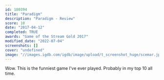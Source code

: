 ```yaml
---
id: 180394
title: "Paradigm"
description: "Paradigm - Review"
score: 10
date: "2017-04-12"
completed: TRUE
awards: "Game of the Stream Gold 2017"
modified_date: "2022-07-04"
screenshots: []
cover: "undefined"
image: "//images.igdb.com/igdb/image/upload/t_screenshot_huge/scemar.jpg"
---
```

Wow. This is the funniest game I've ever played. Probably in my top 10 all time.